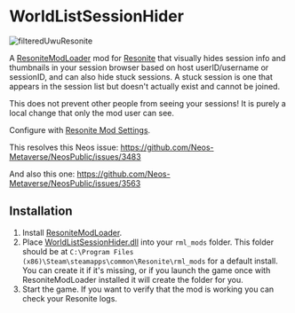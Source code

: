 # WorldListSessionHider

![filteredUwuResonite](https://github.com/Nytra/ResoniteWorldListSessionHider/assets/14206961/7fd19f9f-c08e-4e88-9a06-8bb73e5e5a60)

A [ResoniteModLoader](https://github.com/resonite-modding-group/ResoniteModLoader) mod for [Resonite](https://resonite.com/) that visually hides session info and thumbnails in your session browser based on host userID/username or sessionID, and can also hide stuck sessions. A stuck session is one that appears in the session list but doesn't actually exist and cannot be joined.

This does not prevent other people from seeing your sessions! It is purely a local change that only the mod user can see.

Configure with [Resonite Mod Settings](https://github.com/badhaloninja/ResoniteModSettings).

This resolves this Neos issue: https://github.com/Neos-Metaverse/NeosPublic/issues/3483

And also this one: https://github.com/Neos-Metaverse/NeosPublic/issues/3563

## Installation
1. Install [ResoniteModLoader](https://github.com/resonite-modding-group/ResoniteModLoader).
1. Place [WorldListSessionHider.dll](https://github.com/Nytra/ResoniteWorldListSessionHider/releases) into your `rml_mods` folder. This folder should be at `C:\Program Files (x86)\Steam\steamapps\common\Resonite\rml_mods` for a default install. You can create it if it's missing, or if you launch the game once with ResoniteModLoader installed it will create the folder for you.
1. Start the game. If you want to verify that the mod is working you can check your Resonite logs.
